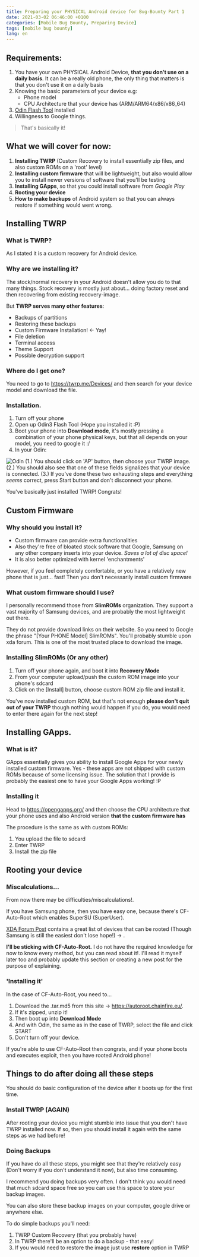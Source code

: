 ```yaml
---
title: Preparing your PHYSICAL Android device for Bug-Bounty Part 1
date: 2021-03-02 06:46:00 +0100
categories: [Mobile Bug Bounty, Preparing Device]
tags: [mobile bug bounty]
lang: en
---
```


## Requirements:
1. You have your own PHYSICAL Android Device, **that you don't use on a daily basis**. It can be a really old phone, the only thing that matters is that you don't use it on a daily basis
1. Knowing the basic parameters of your device e.g:
    - Phone model
    - CPU Architecture that your device has (ARM/ARM64/x86/x86_64)
1. [Odin Flash Tool](https://odinsoft.site/download/) installed
1. Willingness to Google things.

> That's basically it!

## What we will cover for now:
1. **Installing TWRP** (Custom Recovery to install essentially zip files, and also custom ROMs on a 'root' level)
1. **Installing custom firmware** that will be lightweight, but also would allow you to install newer versions of software that you'll be testing
1. **Installing GApps**, so that you could install software from *Google Play*
1. **Rooting your device**
1. **How to make backups** of Android system so that you can always restore if something would went wrong.

## Installing TWRP

### What is TWRP?

As I stated it is a custom recovery for Android device.

### Why are we installing it?

The stock/normal recovery in your Android doesn't allow you do to that many things. Stock recovery is mostly just about... doing factory reset and then recovering from existing recovery-image.  

But **TWRP serves many other features**:
- Backups of partitions
- Restoring these backups
- Custom Firmware Installation! <- Yay!
- File deletion
- Terminal access
- Theme Support
- Possible decryption support

### Where do I get one?
You need to go to https://twrp.me/Devices/ and then search for your device model and download the file.

### Installation.

1. Turn off your phone
1. Open up Odin3 Flash Tool (Hope you installed it :P)
1. Boot your phone into **Download mode**, it's mostly pressing a combination of your phone physical keys, but that all depends on your model, you need to google it :/
1. In your Odin:

![Odin](https://i.imgur.com/yDK6Qtt.png)
(1.) You should click on 'AP' button, then choose your TWRP image.  
(2.) You should also see that one of these fields signalizes that your device is connected.
(3.)  If you've done these two exhausting steps and everything *seems* correct, press Start button and don't disconnect your phone.

You've basically just installed TWRP! Congrats!

## Custom Firmware
### Why should you install it?
- Custom firmware can provide extra functionalities
- Also they're free of bloated stock software that Google, Samsung on any other company inserts into your device. *Saves a lot of disc space!*
- It is also better optimized with kernel 'enchantments'

However, if you feel completely comfortable, or you have a relatively new phone that is just... fast! Then you don't necessarily install custom firmware
### What custom firmware should I use?
 I personally recommend those from **SlimROMs** organization. They support a vast majority of Samsung devices, and are probably the most lightweight out there.

They do not provide download links on their website. So you need to Google the phrase "[Your PHONE Model] SlimROMs". You'll probably stumble upon xda forum. This is one of the most trusted place to download the image.

 ### Installing SlimROMs (Or any other)
 1. Turn off your phone again, and boot it into **Recovery Mode**
 1. From your computer upload/push the custom ROM image into your phone's sdcard
 1. Click on the [Install] button, choose custom ROM zip file and install it.
 
 You've now installed custom ROM, but that's not enough **please don't quit out of your TWRP** though nothing would happen if you do, you would need to enter there again for the next step!

 ## Installing GApps.
 ### What is it?
 GApps essentially gives you ability to install Google Apps for your newly installed custom firmware. Yes - these apps are not shipped with custom ROMs because of some licensing issue. The solution that I provide is probably the easiest one to have your Google Apps working! :P

 ### Installing it 

Head to https://opengapps.org/ and then choose the CPU architecture that your phone uses and also Android version **that the custom firmware has**

The procedure is the same as with custom ROMs:
1. You upload the file to sdcard
1. Enter TWRP
1. Install the zip file

## Rooting your device
### Miscalculations...
From now there may be difficulties/miscalculations!.

If you have Samsung phone, then you have easy one, because there's CF-Auto-Root which enables SuperSU (SuperUser).

[XDA Forum Post](https://www.xda-developers.com/root/) contains a great list of devices that can be rooted (Though Samsung is still the easiest don't lose hope!) -> .

**I'll be sticking with CF-Auto-Root.** I do not have the required knowledge for now to know every method, but you can read about it!. I'll read it myself later too and probably update this section or creating a new post for the purpose of explaining.
### 'Installing it'
In the case of CF-Auto-Root, you need to... 
1. Download the .tar.md5 from this site -> https://autoroot.chainfire.eu/.
1. If it's zipped, unzip it!
1. Then boot up into **Download Mode**
1. And with Odin, the same as in the case of TWRP, select the file and click START
1. Don't turn off your device.

If you're able to use CF-Auto-Root then congrats, and if your phone boots and executes exploit, then you have rooted Android phone!

## Things to do after doing all these steps
 You should do basic configuration of the device after it boots up for the first time.
### Install TWRP (AGAIN)
After rooting your device you might stumble into issue that you don't have TWRP installed now. If so, then you should install it again with the same steps as we had before!
### Doing Backups
If you have do all these steps, you might see that they're relatively easy (Don't worry if you don't understand it now), but also time consuming.  

I recommend you doing backups very often. I don't think you would need that much sdcard space free so you can use this space to store your backup images.  

You can also store these backup images on your computer, google drive or anywhere else.

To do simple backups you'll need:
1. TWRP Custom Recovery (that you probably have)
1. In TWRP there'll be an option to do a backup - that easy!
1. If you would need to restore the image just use **restore** option in TWRP 
